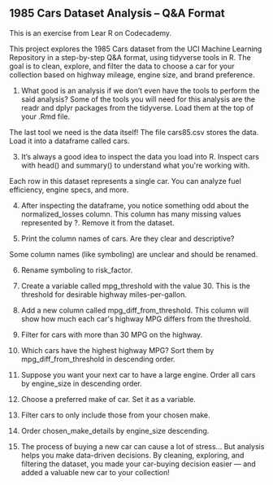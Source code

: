 ## 1985 Cars Dataset Analysis – Q&A Format

This is an exercise from Lear R on Codecademy.

This project explores the 1985 Cars dataset from the UCI Machine Learning Repository in a step-by-step Q&A format, using tidyverse tools in R. The goal is to clean, explore, and filter the data to choose a car for your collection based on highway mileage, engine size, and brand preference.

1. What good is an analysis if we don’t even have the tools to perform the said analysis?
Some of the tools you will need for this analysis are the readr and dplyr packages from the tidyverse. Load them at the top of your .Rmd file.

The last tool we need is the data itself!
The file cars85.csv stores the data. Load it into a dataframe called cars.

3. It’s always a good idea to inspect the data you load into R.
Inspect cars with head() and summary() to understand what you're working with.

Each row in this dataset represents a single car. You can analyze fuel efficiency, engine specs, and more.

4. After inspecting the dataframe, you notice something odd about the normalized_losses column.
This column has many missing values represented by ?. Remove it from the dataset.

5. Print the column names of cars. Are they clear and descriptive?

Some column names (like symboling) are unclear and should be renamed.

6. Rename symboling to risk_factor.

7. Create a variable called mpg_threshold with the value 30.
This is the threshold for desirable highway miles-per-gallon.

8. Add a new column called mpg_diff_from_threshold.
This column will show how much each car's highway MPG differs from the threshold.

9. Filter for cars with more than 30 MPG on the highway.

10. Which cars have the highest highway MPG?
Sort them by mpg_diff_from_threshold in descending order.

11. Suppose you want your next car to have a large engine.
Order all cars by engine_size in descending order.

12. Choose a preferred make of car.
Set it as a variable.

13. Filter cars to only include those from your chosen make.

14. Order chosen_make_details by engine_size descending.

15. The process of buying a new car can cause a lot of stress...
But analysis helps you make data-driven decisions.
By cleaning, exploring, and filtering the dataset, you made your car-buying decision easier — and added a valuable new car to your collection!
